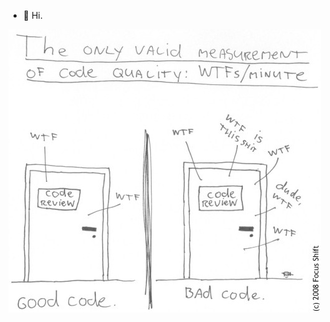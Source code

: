 <!---
imguolao/imguolao is a ✨ special ✨ repository because its `README.md` (this file) appears on your GitHub profile.
You can click the Preview link to take a look at your changes.
--->

- 👋 Hi.

![code reviews](https://github.com/imguolao/imguolao/blob/main/code.jpg)
